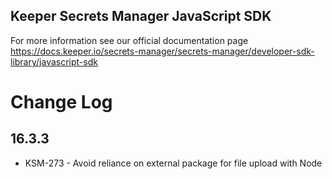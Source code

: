 ## Keeper Secrets Manager JavaScript SDK

For more information see our official documentation page https://docs.keeper.io/secrets-manager/secrets-manager/developer-sdk-library/javascript-sdk

# Change Log

## 16.3.3

- KSM-273 - Avoid reliance on external package for file upload with Node